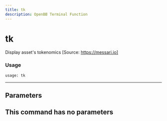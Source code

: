 ```yaml
---
title: tk
description: OpenBB Terminal Function
---
```


# tk

Display asset's tokenomics [Source: https://messari.io]
### Usage 
```python
usage: tk
```
---
## Parameters
This command has no parameters
---
